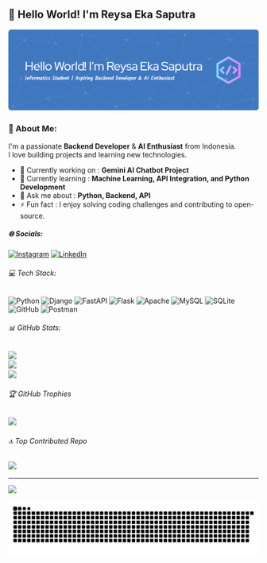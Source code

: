 ## 👋 Hello World! I'm Reysa Eka Saputra

![Reysa Eka Saputra](img/github-header-image%20(1).png)
<!-- 
### 🚀 About Me
I'm a passionate **Backend Developer** & **AI Enthusiast** from Indonesia.  
I love building projects and learning new technologies.

- 🔭 Currently working on : **Gemini AI Chatbot Project**
- 🌱 Currently learning : **Machine Learning, API Integration, and Python Development**
- 💬 Ask me about : **Python, Backend, API**
- ⚡ Fun fact : I enjoy solving coding challenges and contributing to open-source.


##### Skills

<img src="https://img.shields.io/badge/Python-FFD43B?style=for-the-badge&logo=python&logoColor=blue" />
<img src=https://img.shields.io/badge/Django-092E20?style=for-the-badge&logo=django&logoColor=green/>
<img src=https://img.shields.io/badge/fastapi-109989?style=for-the-badge&logo=FASTAPI&logoColor=white/>
<img src=https://img.shields.io/badge/Flask-000000?style=for-the-badge&logo=flask&logoColor=white/>
<img src=https://img.shields.io/badge/Postman-FF6C37?style=for-the-badge&logo=Postman&logoColor=white/>
<img src=https://img.shields.io/badge/Xampp-F37623?style=for-the-badge&logo=xampp&logoColor=white/>
<img src=https://img.shields.io/badge/Sqlite-003B57?style=for-the-badge&logo=sqlite&logoColor=white/>
<img src=https://img.shields.io/badge/MySQL-005C84?style=for-the-badge&logo=mysql&logoColor=white/>


##### Connect With Me

![https://instagram.com/100206.saa](https://img.shields.io/badge/Instagram-E4405F) ![www.linkedin.com/in/reysa-eka-saputra-1b590b297](https://img.shields.io/badge/LinkedIn-0077B5)


##### My Github Stats

![Reysa's GitHub stats](https://github-readme-stats.vercel.app/api?username=ressaeka&show_icons=true&theme=gruvbox)
 -->

### 💫 About Me:

I'm a passionate **Backend Developer** & **AI Enthusiast** from Indonesia.  
I love building projects and learning new technologies.

- 🔭 Currently working on : **Gemini AI Chatbot Project**
- 🌱 Currently learning : **Machine Learning, API Integration, and Python Development**
- 💬 Ask me about : **Python, Backend, API**
- ⚡ Fun fact : I enjoy solving coding challenges and contributing to open-source.


##### 🌐 Socials:
[![Instagram](https://img.shields.io/badge/Instagram-%23E4405F.svg?logo=Instagram&logoColor=white)](https://instagram.com/100206.saa) [![LinkedIn](https://img.shields.io/badge/LinkedIn-%230077B5.svg?logo=linkedin&logoColor=white)](www.linkedin.com/in/reysa-eka-saputra-1b590b297)


###### 💻 Tech Stack:
![Python](https://img.shields.io/badge/python-3670A0?style=for-the-badge&logo=python&logoColor=ffdd54) ![Django](https://img.shields.io/badge/django-%23092E20.svg?style=for-the-badge&logo=django&logoColor=white) ![FastAPI](https://img.shields.io/badge/FastAPI-005571?style=for-the-badge&logo=fastapi) ![Flask](https://img.shields.io/badge/flask-%23000.svg?style=for-the-badge&logo=flask&logoColor=white) ![Apache](https://img.shields.io/badge/apache-%23D42029.svg?style=for-the-badge&logo=apache&logoColor=white) ![MySQL](https://img.shields.io/badge/mysql-4479A1.svg?style=for-the-badge&logo=mysql&logoColor=white) ![SQLite](https://img.shields.io/badge/sqlite-%2307405e.svg?style=for-the-badge&logo=sqlite&logoColor=white) ![GitHub](https://img.shields.io/badge/github-%23121011.svg?style=for-the-badge&logo=github&logoColor=white) ![Postman](https://img.shields.io/badge/Postman-FF6C37?style=for-the-badge&logo=postman&logoColor=white)


###### 📊 GitHub Stats:
![](https://github-readme-stats.vercel.app/api?username=ressaeka&theme=gruvbox&hide_border=false&include_all_commits=false&count_private=false)<br/>
![](https://nirzak-streak-stats.vercel.app/?user=ressaeka&theme=gruvbox&hide_border=false)<br/>
![](https://github-readme-stats.vercel.app/api/top-langs/?username=ressaeka&theme=gruvbox&hide_border=false&include_all_commits=false&count_private=false&layout=compact)


###### 🏆 GitHub Trophies
![](https://github-profile-trophy.vercel.app/?username=ressaeka&theme=radical&no-frame=false&no-bg=true&margin-w=4)

###### 🔝 Top Contributed Repo
![](https://github-contributor-stats.vercel.app/api?username=ressaeka&limit=5&theme=dark&combine_all_yearly_contributions=true)

---
[![](https://visitcount.itsvg.in/api?id=ressaeka&icon=0&color=0)](https://visitcount.itsvg.in)

<!-- Proudly created with GPRM ( https://gprm.itsvg.in ) -->

<img src="https://raw.githubusercontent.com/ressaeka/ressaeka/output/snake.svg" alt="Snake animation" />

